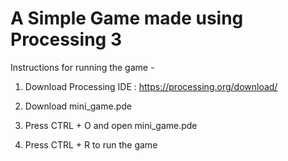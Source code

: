 # A Simple Game made using Processing 3

Instructions for running the game - 

1. Download Processing IDE : https://processing.org/download/

2. Download mini_game.pde

3. Press CTRL + O and open mini_game.pde

4. Press CTRL + R to run the game
